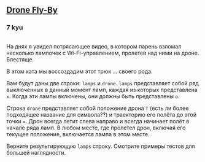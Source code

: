 <h2><a href=https://www.codewars.com/kata/58356a94f8358058f30004b5/train/javascript target="_blank">Drone Fly-By</a></h2><h3>7 kyu</h3><p><img alt="" src="http://www.grindtv.com/wp-content/uploads/2015/08/drone.jpg"></p><p><ya-tr-span data-index="31-0" data-translated="true" data-source-lang="en" data-target-lang="ru" data-value="The other day I saw an amazing video where a guy hacked some wifi controlled lightbulbs by flying a drone past them. " data-translation="На днях я увидел потрясающее видео, в котором парень взломал несколько лампочек с Wi-Fi-управлением, пролетев над ними на дроне. " data-ch="0" data-type="trSpan" style="visibility: inherit !important;">На днях я увидел потрясающее видео, в котором парень взломал несколько лампочек с Wi-Fi-управлением, пролетев над ними на дроне. </ya-tr-span><ya-tr-span data-index="31-1" data-translated="true" data-source-lang="en" data-target-lang="ru" data-value="Brilliant." data-translation="Блестяще." data-ch="0" data-type="trSpan" style="visibility: inherit !important;">Блестяще.</ya-tr-span></p><p><ya-tr-span data-index="32-0" data-translated="true" data-source-lang="en" data-target-lang="ru" data-value="In this kata we will recreate that stunt... sort of." data-translation="В этом ката мы воссоздадим этот трюк ... своего рода." data-ch="0" data-type="trSpan" style="visibility: inherit !important;">В этом ката мы воссоздадим этот трюк ... своего рода.</ya-tr-span></p><p><ya-tr-span data-index="33-0" data-translated="true" data-source-lang="en" data-target-lang="ru" data-value="You will be given two strings: " data-translation="Вам будут даны две строки: " data-ch="0" data-type="trSpan" style="visibility: inherit !important;">Вам будут даны две строки: </ya-tr-span><code>lamps</code><ya-tr-span data-index="33-0" data-translated="true" data-source-lang="en" data-target-lang="ru" data-value=" and " data-translation=" и " data-ch="0" data-type="trSpan" style="visibility: inherit !important;"> и </ya-tr-span><code>drone</code><ya-tr-span data-index="33-0" data-translated="true" data-source-lang="en" data-target-lang="ru" data-value=". " data-translation=". " data-ch="0" data-type="trSpan" style="visibility: inherit !important;">. </ya-tr-span><code>lamps</code><ya-tr-span data-index="33-0" data-translated="true" data-source-lang="en" data-target-lang="ru" data-value=" " data-translation=" " data-ch="0" data-type="trSpan" style="visibility: inherit !important;"> </ya-tr-span><ya-tr-span data-index="33-1" data-translated="true" data-source-lang="en" data-target-lang="ru" data-value="represents a row of lamps, currently off, each represented by " data-translation="представляет собой ряд выключенных в данный момент ламп, каждая из которых представлена " data-ch="0" data-type="trSpan" style="visibility: inherit !important;">представляет собой ряд выключенных в данный момент ламп, каждая из которых представлена </ya-tr-span><code>x</code><ya-tr-span data-index="33-1" data-translated="true" data-source-lang="en" data-target-lang="ru" data-value=". " data-translation=". " data-ch="0" data-type="trSpan" style="visibility: inherit !important;">. </ya-tr-span><ya-tr-span data-index="33-2" data-translated="true" data-source-lang="en" data-target-lang="ru" data-value="When these lamps are on, they should be represented by " data-translation="Когда эти лампы включены, они должны быть представлены " data-ch="0" data-type="trSpan" style="visibility: inherit !important;">Когда эти лампы включены, они должны быть представлены </ya-tr-span><code>o</code><ya-tr-span data-index="33-2" data-translated="true" data-source-lang="en" data-target-lang="ru" data-value="." data-translation="." data-ch="0" data-type="trSpan" style="visibility: inherit !important;">.</ya-tr-span></p><p><ya-tr-span data-index="34-0" data-translated="true" data-source-lang="en" data-target-lang="ru" data-value="The " data-translation="Строка " data-ch="0" data-type="trSpan" style="visibility: inherit !important;">Строка </ya-tr-span><code>drone</code><ya-tr-span data-index="34-0" data-translated="true" data-source-lang="en" data-target-lang="ru" data-value=" string represents the position of the drone " data-translation=" представляет собой положение дрона " data-ch="0" data-type="trSpan" style="visibility: inherit !important;"> представляет собой положение дрона </ya-tr-span><code>T</code><ya-tr-span data-index="34-0" data-translated="true" data-source-lang="en" data-target-lang="ru" data-value=" (any better suggestion for character??) " data-translation=" (есть ли более подходящее название для символа??) " data-ch="0" data-type="trSpan" style="visibility: inherit !important;"> (есть ли более подходящее название для символа??) </ya-tr-span><ya-tr-span data-index="34-1" data-translated="true" data-source-lang="en" data-target-lang="ru" data-value="and its flight path up until this point " data-translation="и траекторию его полёта до этой точки " data-ch="0" data-type="trSpan" style="visibility: inherit !important;">и траекторию его полёта до этой точки </ya-tr-span><code>=</code><ya-tr-span data-index="34-1" data-translated="true" data-source-lang="en" data-target-lang="ru" data-value=". " data-translation=". " data-ch="0" data-type="trSpan" style="visibility: inherit !important;">. </ya-tr-span><ya-tr-span data-index="34-2" data-translated="true" data-source-lang="en" data-target-lang="ru" data-value="The drone always flies left to right, and always begins at the start of the row of lamps. " data-translation="Дрон всегда летит слева направо и всегда начинает полёт в начале ряда ламп. " data-ch="0" data-type="trSpan" style="visibility: inherit !important;">Дрон всегда летит слева направо и всегда начинает полёт в начале ряда ламп. </ya-tr-span><ya-tr-span data-index="34-3" data-translated="true" data-source-lang="en" data-target-lang="ru" data-value="Anywhere the drone has flown, including its current position, will result in the lamp at that position switching on." data-translation="В любом месте, где пролетел дрон, включая его текущее положение, включается лампа в этом месте." data-ch="0" data-type="trSpan" style="visibility: inherit !important;">В любом месте, где пролетел дрон, включая его текущее положение, включается лампа в этом месте.</ya-tr-span></p><p><ya-tr-span data-index="35-0" data-translated="true" data-source-lang="en" data-target-lang="ru" data-value="Return the resulting " data-translation="Верните результирующую " data-ch="0" data-type="trSpan" style="visibility: inherit !important;">Верните результирующую </ya-tr-span><code>lamps</code><ya-tr-span data-index="35-0" data-translated="true" data-source-lang="en" data-target-lang="ru" data-value=" string. " data-translation=" строку. " data-ch="0" data-type="trSpan" style="visibility: inherit !important;"> строку. </ya-tr-span><ya-tr-span data-index="35-1" data-translated="true" data-source-lang="en" data-target-lang="ru" data-value="See example tests for more clarity." data-translation="Смотрите примеры тестов для большей наглядности." data-ch="0" data-type="trSpan" style="visibility: inherit !important;">Смотрите примеры тестов для большей наглядности.</ya-tr-span></p>